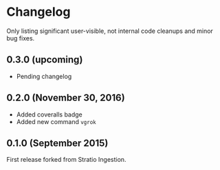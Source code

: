 # Changelog

Only listing significant user-visible, not internal code cleanups and minor bug fixes.

## 0.3.0 (upcoming)

* Pending changelog

## 0.2.0 (November 30, 2016)

* Added coveralls badge
* Added new command ```vgrok```

## 0.1.0 (September 2015)

First release forked from Stratio Ingestion.
